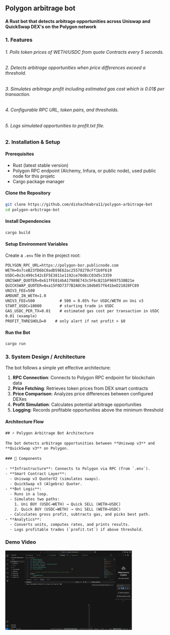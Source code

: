 ## Polygon arbitrage bot

#### A Rust bot that detects arbitrage opportunities across Uniswap and QuickSwap DEX's on the Polygon network

### 1. Features
###### 1. Polls token prices of WETH/USDC from quote Contracts every 5 seconds.
###### 2. Detects arbitrage opportunities when price differences exceed a threshold.
###### 3. Simulates arbitrage profit including estimated gas cost which is 0.01$ per transaction.
###### 4. Configurable RPC URL, token pairs, and thresholds.
###### 5. Logs simulated opportunities to profit.txt file.


### 2. Installation & Setup

#### Prerequisites
- Rust (latest stable version)
- Polygon RPC endpoint (Alchemy, Infura, or public node), used public node for this projetc
- Cargo package manager

#### Clone the Repository
```bash
git clone https://github.com/dishachhabra11/polygon-arbitrage-bot
cd polygon-arbitrage-bot
```

#### Install Dependencies
```bash
cargo build
```

#### Setup Environment Variables
Create a `.env` file in the project root:

```env
POLYGON_RPC_URL=https://polygon-bor.publicnode.com
WETH=0x7ceB23fD6bC0adD59E62ac25578270cFf1b9f619
USDC=0x3c499c542cEF5E3811e1192ce70d8cC03d5c3359
UNISWAP_QUOTER=0x61fFE014bA17989E743c5F6cB21bF9697530B21e
QUICKSWAP_QUOTER=0xa15F0D7377B2A0C0c10db057f641beD21028FC89
UNIV3_FEE=500
AMOUNT_IN_WETH=1.0
UNIV3_FEE=500           # 500 = 0.05% for USDC/WETH on Uni v3
START_USDC=10000        # starting trade in USDC
GAS_USDC_PER_TX=0.01    # estimated gas cost per transaction in USDC 0.01 (example)
PROFIT_THRESHOLD=0    # only alert if net profit > $0
```


#### Run the Bot
```bash
cargo run
```

### 3. System Design / Architecture

The bot follows a simple yet effective architecture:

1. **RPC Connection**: Connects to Polygon RPC endpoint for blockchain data
2. **Price Fetching**: Retrieves token prices from DEX smart contracts
3. **Price Comparison**: Analyzes price differences between configured DEXes
4. **Profit Simulation**: Calculates potential arbitrage opportunities
5. **Logging**: Records profitable opportunities above the minimum threshold

#### Architecture Flow
```
## ⚡ Polygon Arbitrage Bot Architecture

The bot detects arbitrage opportunities between **Uniswap v3** and **QuickSwap v3** on Polygon.

### 🔹 Components

- **Infrastructure**: Connects to Polygon via RPC (from `.env`).
- **Smart Contract Layer**:  
  - Uniswap v3 QuoterV2 (simulates swaps).  
  - QuickSwap v3 (Algebra) Quoter.  
- **Bot Logic**:  
  - Runs in a loop.  
  - Simulates two paths:
    1. Uni BUY (USDC→WETH) → Quick SELL (WETH→USDC)  
    2. Quick BUY (USDC→WETH) → Uni SELL (WETH→USDC)  
  - Calculates gross profit, subtracts gas, and picks best path.
- **Analytics**:  
  - Converts units, computes rates, and prints results.  
  - Logs profitable trades (`profit.txt`) if above threshold.

```

### Demo Video

![Demo](assets/demo.gif)





